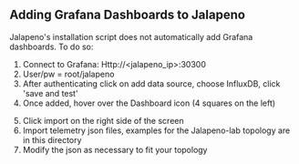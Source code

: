 ## Adding Grafana Dashboards to Jalapeno

Jalapeno's installation script does not automatically add Grafana dashboards.  To do so:

1.  Connect to Grafana: Http://<jalapeno_ip>:30300
2.  User/pw = root/jalapeno 
3.	After authenticating click on add data source, choose InfluxDB, click 'save and test'
4.  Once added, hover over the Dashboard icon (4 squares on the left)

<pic>

5.	Click import on the right side of the screen
6.	Import telemetry json files, examples for the Jalapeno-lab topology are in this directory
7.  Modify the json as necessary to fit your topology



